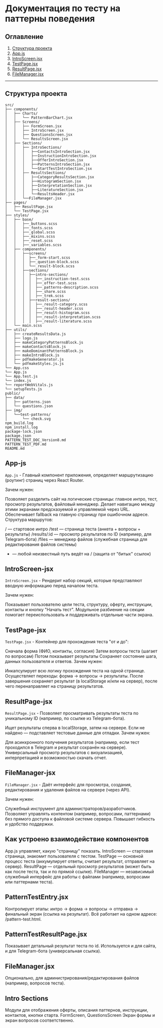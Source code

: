 # Документация по тесту на паттерны поведения

## Оглавление
1. [Структура проекта](#структура-проекта)
2. [App.js](#App-js)
3. [IntroScreen.jsx](#IntroScreen-jsx)
4. [TestPage.jsx](#TestPage-jsx)
5. [ResultPage.jsx](#ResultPage-jsx)
5. [FileManager.jsx](#FileManager-jsx)


---


## Структура проекта

```
src/
├── components/
│   ├── Charts/
│   │   └── PatternBarChart.jsx
│   ├── Screens/
│   │   ├── FormScreen.jsx
│   │   ├── IntroScreen.jsx
│   │   ├── QuestionsScreen.jsx
│   │   └── ResultsScreen.jsx
│   ├── Sections/
│   │   ├── IntroSections/
│   │   │   ├──ContactsIntroSection.jsx
│   │   │   ├──InstructionIntroSection.jsx
│   │   │   ├──OfferIntroSection.jsx
│   │   │   ├──PatternsIntroSection.jsx
│   │   │   └──StartTestIntroSection.jsx
│   │   ├── ResultsSections/
│   │   │   ├──CategoryResultsSection.jsx
│   │   │   ├──HistogramSection.jsx
│   │   │   ├──InterpretationSection.jsx
│   │   │   ├──LiteratureSection.jsx
│   │   │   └──ResultsHeader.jsx
│   │   └──FileManager.jsx
├── pages/
│   ├── ResultPage.jsx
│   └── TestPage.jsx
├── styles/
│   ├── base/
│   │   ├──_buttons.scss
│   │   ├──_fonts.scss
│   │   ├──_global.scss
│   │   ├──_mixins.scss
│   │   ├──_reset.scss
│   │   ├──_variables.scss
│   ├── components/
│   │   ├──screens/
│   │   │  ├──_form-start.scss
│   │   │  ├──_question-block.scss
│   │   │  └──_result-block.scss
│   │   ├──sections/
│   │   │  ├──intro-sections/
│   │   │  │  ├──_instruction-test.scss
│   │   │  │  ├──_offer-test.scss
│   │   │  │  ├──_patterns-description.scss
│   │   │  │  ├──_share.scss
│   │   │  │  ├──_trek.scss
│   │   │  ├──result-sections/
│   │   │  │  ├──_result-category.scss
│   │   │  │  ├──_result-header.scss
│   │   │  │  ├──_result-histogram.scss
│   │   │  │  ├──_result-interpretation.scss
│   │   │  │  ├──_result-literature.scss
│   └── main.scss
├── utils/
│   ├── createResultsData.js
│   ├── logo.js
│   ├── makeCategoryPatternsBlock.js
│   ├── makeContactsBlock.js
│   ├── makeDominantPatternsBlock.js
│   ├── makeIntroBlock.js
│   ├── pdfmakeGenerator.js
│   └── pdfmakeStyles.js.js
└── App.css
└── App.js
└── App.test.js
└── index.js
└── reportWebVitals.js
└── setupTests.js
public/
├── data/
│   ├── patterns.json
│   └── questions.json
├── img/
│   └──test-patterns/
│       └── check.svg
npm_build.log
npm_install.log
package-lock.json
package.json
PATTERN_TEST_DOC_Version8.md
PATTERN_TEST_PDF.md
README.md
```

## App-js
``App.js`` - Главный компонент приложения, определяет маршрутизацию (роутинг) страниц через React Router.

Зачем нужен:

Позволяет разделить сайт на логические страницы: главное интро, тест, просмотр результатов, файловый менеджер.
Делает навигацию между этими экранами предсказуемой и управляемой через URL.
Обеспечивает fallback на главную страницу при ошибочном адресе.
Структура маршрутов:

/ — стартовое интро
/test — страница теста (анкета + вопросы + результаты)
/results/:id — просмотр результатов по ID (например, для Telegram-бота)
/files — менеджер файлов (служебная страница для редактирования файлов системы)
* — любой неизвестный путь ведёт на / (защита от "битых" ссылок)


## IntroScreen-jsx
``IntroScreen.jsx`` - Рендерит набор секций, которые представляют вводную информацию перед началом теста.

Зачем нужен:

Показывает пользователю цели теста, структуру, оферту, инструкции, контакты и кнопку "Начать тест".
Модульное разбиение на секции помогает переиспользовать и поддерживать отдельные части экрана.


## TestPage-jsx
``TestPage.jsx`` - Контейнер для прохождения теста "от и до":

Сначала форма (ФИО, контакты, согласия)
Затем вопросы теста (шагает по вопросам)
Потом показывает результаты
Сохраняет состояние шага, данных пользователя и ответов.
Зачем нужен:

Инкапсулирует всю логику прохождения теста на одной странице.
Осуществляет переходы: форма → вопросы → результаты.
После завершения сохраняет результат (в localStorage и/или на сервер), после чего перенаправляет на страницу результатов.


## ResultPage-jsx
 ``ResultPage.jsx`` - Позволяет просматривать результаты теста по уникальному ID (например, по ссылке из Telegram-бота).

Ищет результаты сперва в localStorage, затем на сервере.
Если не найдено — подставляет тестовые данные для отладки.
Зачем нужен:

Для асинхронного получения результатов (например, если тест проходился в Telegram и результат сохранён на сервере).
Универсальный просмотр результатов с визуализацией, интерпретацией и возможностью скачать отчет.


## FileManager-jsx
``FileManager.jsx`` - Даёт интерфейс для просмотра, создания, редактирования и удаления файлов на сервере (через API).

Зачем нужен:

Служебный инструмент для администраторов/разработчиков.
Позволяет управлять контентом (например, вопросами, паттернами) без прямого доступа к файловой системе сервера.
Повышает гибкость и удобство поддержки.


## Как устроено взаимодействие компонентов
App.js управляет, какую "страницу" показать.
IntroScreen — стартовая страница, знакомит пользователя с тестом.
TestPage — основной процесс теста (аккумулирует ответы, считает результат, отправляет на сервер).
ResultPage — отдельный просмотр результатов (может быть как после теста, так и по прямой ссылке).
FileManager — независимый служебный интерфейс для работы с файлами (например, вопросами или паттернами теста).


## PatternTestEntry.jsx
Контролирует этапы: интро → форма → вопросы → отправка → финальный экран (ссылка на результат).
Всё работает на одном адресе: /pattern-test.html.

## PatternTestResultPage.jsx
Показывает детальный результат теста по id.
Используется и для сайта, и для Telegram-бота (универсальная ссылка).

## FileManager.jsx
Опционально, для администрирования/редактирования файлов (например, вопросов теста).

## Intro Sections
Модули для отображения оферты, описания паттернов, инструкции, контактов, кнопки старта.
FormScreen, QuestionsScreen
Экран формы и экран вопросов соответственно.